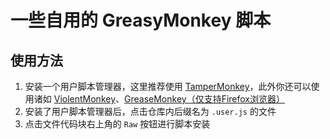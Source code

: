 # 一些自用的 GreasyMonkey 脚本
## 使用方法
1. 安装一个用户脚本管理器，这里推荐使用 [TamperMonkey](https://www.tampermonkey.net/)，此外你还可以使用诸如 [ViolentMonkey](https://violentmonkey.github.io/)、[GreaseMonkey（仅支持Firefox浏览器）](http://www.greasespot.net/)
2. 安装了用户脚本管理器后，点击仓库内后缀名为 `.user.js` 的文件
3. 点击文件代码块右上角的 `Raw` 按钮进行脚本安装